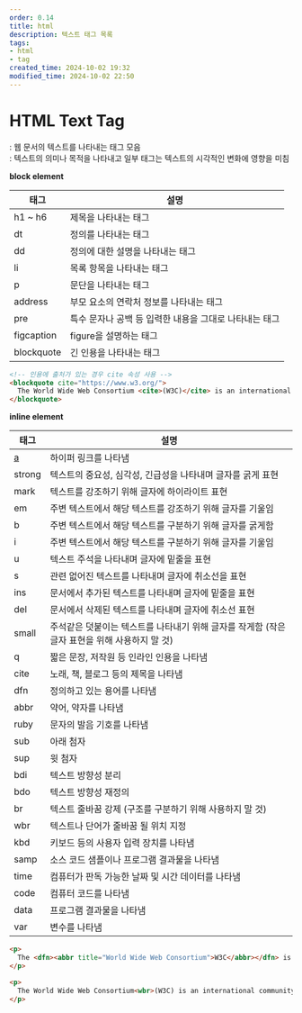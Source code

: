 ```yaml
---
order: 0.14
title: html
description: 텍스트 태그 목록
tags:
- html
- tag
created_time: 2024-10-02 19:32
modified_time: 2024-10-02 22:50
---
```


# HTML Text Tag
: 웹 문서의 텍스트를 나타내는 태그 모음  
: 텍스트의 의미나 목적을 나타내고 일부 태그는 텍스트의 시각적인 변화에 영향을 미침  

**block element**

태그 | 설명
---|---
h1 ~ h6    | 제목을 나타내는 태그
dt         | 정의를 나타내는 태그
dd         | 정의에 대한 설명을 나타내는 태그
li         | 목록 항목을 나타내는 태그
p          | 문단을 나타내는 태그
address    | 부모 요소의 연락처 정보를 나타내는 태그
pre        | 특수 문자나 공백 등 입력한 내용을 그대로 나타내는 태그
figcaption | figure을 설명하는 태그
blockquote | 긴 인용을 나타내는 태그

```html
<!-- 인용에 출처가 있는 경우 cite 속성 사용 -->
<blockquote cite="https://www.w3.org/">
  The World Wide Web Consortium <cite>(W3C)</cite> is an international community
</blockquote>
```


**inline element**

태그 | 설명
---|---
[a](./a.md) | 하이퍼 링크를 나타냄  
strong | 텍스트의 중요성, 심각성, 긴급성을 나타내며 글자를 굵게 표현
mark   | 텍스트를 강조하기 위해 글자에 하이라이트 표현
em     | 주변 텍스트에서 해당 텍스트를 강조하기 위해 글자를 기울임
b      | 주변 텍스트에서 해당 텍스트를 구분하기 위해 글자를 굵게함
i      | 주변 텍스트에서 해당 텍스트를 구분하기 위해 글자를 기울임
u      | 텍스트 주석을 나타내며 글자에 밑줄을 표현
s      | 관련 없어진 텍스트를 나타내며 글자에 취소선을 표현
ins    | 문서에서 추가된 텍스트를 나타내며 글자에 밑줄을 표현
del    | 문서에서 삭제된 텍스트를 나타내며 글자에 취소선 표현
small  | 주석같은 덧붙이는 텍스트를 나타내기 위해 글자를 작게함 (작은 글자 표현을 위해 사용하지 말 것)
q      | 짧은 문장, 저작원 등 인라인 인용을 나타냄
cite   | 노래, 책, 블로그 등의 제목을 나타냄
dfn    | 정의하고 있는 용어를 나타냄  
abbr   | 약어, 약자를 나타냄
ruby   | 문자의 발음 기호를 나타냄  
sub    | 아래 첨자
sup    | 윗 첨자
bdi    | 텍스트 방향성 분리
bdo    | 텍스트 방향성 재정의
br     | 텍스트 줄바꿈 강제 (구조를 구분하기 위해 사용하지 말 것)
wbr    | 텍스트나 단어가 줄바꿈 될 위치 지정
kbd    | 키보드 등의 사용자 입력 장치를 나타냄  
samp   | 소스 코드 샘플이나 프로그램 결과물을 나타냄
time   | 컴퓨터가 판독 가능한 날짜 및 시간 데이터를 나타냄   
code   | 컴퓨터 코드를 나타냄
data   | 프로그램 결과물을 나타냄
var    | 변수를 나타냄  


```html
<p>
  The <dfn><abbr title="World Wide Web Consortium">W3C</abbr></dfn> is an international community
</p>

<p>
  The World Wide Web Consortium<wbr>(W3C) is an international community
</p>
```